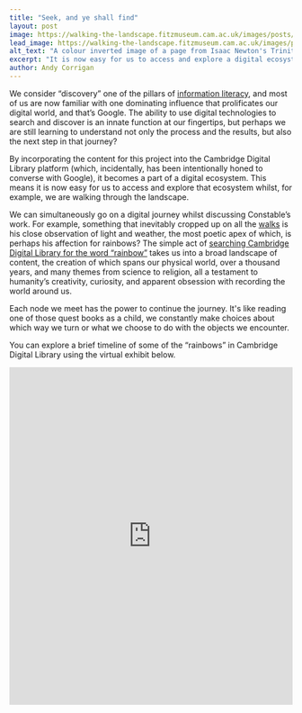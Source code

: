 ```yaml
---
title: "Seek, and ye shall find"
layout: post
image: https://walking-the-landscape.fitzmuseum.cam.ac.uk/images/posts/MS-ADD-03996-000-00245_crop-preview.jpg
lead_image: https://walking-the-landscape.fitzmuseum.cam.ac.uk/images/posts/MS-ADD-03996-000-00245_crop.jpg
alt_text: "A colour inverted image of a page from Isaac Newton's Trinity College Notebook (MS Add. 3996) with a diagram of an eye seeing light through a prism, https://cudl.lib.cam.ac.uk/view/MS-ADD-03996/247"
excerpt: "It is now easy for us to access and explore a digital ecosystem whilst, for example, we are walking through the landscape."
author: Andy Corrigan
---
```


We consider “discovery” one of the pillars of [information literacy](https://www.cam.ac.uk/CILN), and most of us are now familiar with one dominating influence that prolificates our digital world, and that’s Google. The ability to use digital technologies to search and discover is an innate function at our fingertips, but perhaps we are still learning to understand not only the process and the results, but also the next step in that journey?

By incorporating the content for this project into the Cambridge Digital Library platform (which, incidentally, has been intentionally honed to converse with Google), it becomes a part of a digital ecosystem. This means it is now easy for us to access and explore that ecosystem whilst, for example, we are walking through the landscape. 

We can simultaneously go on a digital journey whilst discussing Constable’s work. For example, something that inevitably cropped up on all the [walks]({{site.url}}/walks/) is his close observation of light and weather, the most poetic apex of which, is perhaps his affection for rainbows? The simple act of [searching Cambridge Digital Library for the word “rainbow”](https://cudl.lib.cam.ac.uk/search?fileID=&keyword=rainbow) takes us into a broad landscape of content, the creation of which spans our physical world, over a thousand years, and many themes from science to religion, all a testament to humanity’s creativity, curiosity, and apparent obsession with recording the world around us. 

Each node we meet has the power to continue the journey. It's like reading one of those quest books as a child, we constantly make choices about which way we turn or what we choose to do with the objects we encounter.  

You can explore a brief timeline of some of the “rainbows” in Cambridge Digital Library using the virtual exhibit below.

<iframe src="https://exhibit.cdh.cam.ac.uk/exhibits/FW8sBjc4Qa6MkDN0qHVx?embedded=true" width="100%" height="600" allowfullscreen allow="autoplay" frameborder="0"></iframe>

